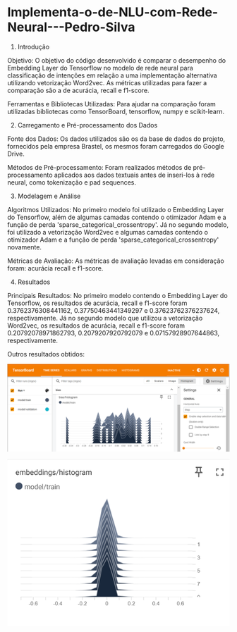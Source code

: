 # Implementa-o-de-NLU-com-Rede-Neural---Pedro-Silva

1. Introdução

Objetivo: O objetivo do código desenvolvido é comparar o desempenho do Embedding Layer do Tensorflow no modelo de rede neural para classificação de intenções em relação a uma implementação alternativa utilizando vetorização Word2vec. As métricas utilizadas para fazer a comparação são a de acurácia, recall e f1-score.

Ferramentas e Bibliotecas Utilizadas: Para ajudar na comparação foram utilizadas bibliotecas como TensorBoard, tensorflow, numpy e scikit-learn.

2. Carregamento e Pré-processamento dos Dados

Fonte dos Dados: Os dados utilizados são os da base de dados do projeto, fornecidos pela empresa Brastel, os mesmos foram carregados do Google Drive.

Métodos de Pré-processamento: Foram realizados métodos de pré-processamento aplicados aos dados textuais antes de inseri-los à rede neural, como tokenização e pad sequences.

3. Modelagem e Análise

Algoritmos Utilizados: No primeiro modelo foi utilizado o Embedding Layer do Tensorflow, além de algumas camadas contendo o otimizador Adam e a função de perda 'sparse_categorical_crossentropy'. Já no segundo modelo, foi utilizado a vetorização Word2vec e algumas camadas contendo o otimizador Adam e a função de perda 'sparse_categorical_crossentropy' novamente.

Métricas de Avaliação: As métricas de avaliação levadas em consideração foram: acurácia recall e f1-score.

4. Resultados

Principais Resultados: No primeiro modelo contendo o Embedding Layer do Tensorflow, os resultados de acurácia, recall e f1-score foram 0.3762376308441162, 0.37750463441349297 e 0.37623762376237624, respectivamente. Já no segundo modelo que utilizou a vetorização Word2vec, os resultados de acurácia, recall e f1-score foram 0.20792078971862793, 0.2079207920792079 e 0.07157928907644863, respectivamente.

Outros resultados obtidos:

![alt text](image.png)

![alt text](image-1.png)